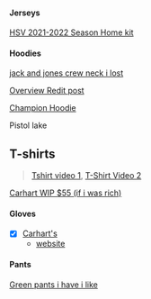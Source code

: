 

#### Jerseys 

[HSV 2021-2022 Season Home kit](https://www.mmsports.com/hsv-home-jersey-2021-22)

#### **Hoodies**
[jack and jones crew neck i lost](https://www.jackjones.com/en-us/product/12240188_2161/relaxed-fit-crew-neck-sweatshirt)

[Overview Redit post](https://www.reddit.com/r/malefashionadvice/comments/vtkuhl/i_spent_1500_on_hoodies_and_here_is_what_i_learned/)

[Champion Hoodie](https://www.champion.com/checkouts/cn/Z2NwLXVzLWVhc3QxOjAxSk40MTlYQzZLRVJaNlJCNllBQ0tYNVJK?auto_redirect=false&edge_redirect=true&locale=en-US&skip_shop_pay=true)

Pistol lake

##  **T-shirts**
>  [Tshirt video 1](https://www.youtube.com/watch?v=GMM_Hl1fTQ0), [T-Shirt Video 2](https://www.youtube.com/watch?v=fuNp6W4DUWs)


[Carhart WIP $55 (if i was rich)](https://us.carhartt-wip.com/products/s-s-carhartt-wip-usa-t-shirt-white-43)



#### **Gloves**
- [x] [Carhart's](https://www.amazon.com/Carhartt-Insulated-Synthetic-Leather-Glove/dp/B08V6J3PJJ?th=1&psc=1)
	- [website](https://www.carhartt.com/product/802020/insulated-ducksynthetic-leather-knit-cuff-glove?categoryCode=)


#### **Pants**

[Green pants i have i like](https://www.dickies.com/carpenter-pants/relaxed-fit-heavyweight-duck-carpenter-pants/1939RMS++32+32.html) 




